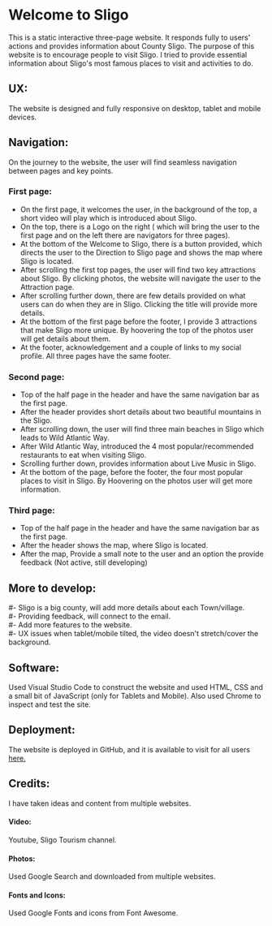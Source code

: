 # Welcome to Sligo
This is a static interactive three-page website. It responds fully to users' actions and provides information about County Sligo. The purpose of this website is to encourage people to visit Sligo. I tried to provide essential information about Sligo's most famous places to visit and activities to do.

## UX:
The website is designed and fully responsive on desktop, tablet and mobile devices.

## Navigation:
On the journey to the website, the user will find seamless navigation between pages and key points. 

### First page:
- On the first page, it welcomes the user, in the background of the top, a short video will play which is introduced about Sligo.
- On the top, there is a Logo on the right ( which will bring the user to the first page and on the left there are navigators for three pages).
- At the bottom of the Welcome to Sligo, there is a button provided, which directs the user to the Direction to Sligo page and shows the map where Sligo is located.
- After scrolling the first top pages, the user will find two key attractions about Sligo. By clicking photos, the website will navigate the user to the Attraction page.
- After scrolling further down, there are few details provided on what users can do when they are in Sligo. Clicking the title will provide more details.
- At the bottom of the first page before the footer, I provide 3 attractions that make Sligo more unique. By hoovering the top of the photos user will get details about them.
- At the footer, acknowledgement and a couple of links to my social profile. All three pages have the same footer.

### Second page:
- Top of the half page in the header and have the same navigation bar as the first page.
- After the header provides short details about two beautiful mountains in the Sligo.
- After scrolling down, the user will find three main beaches in Sligo which leads to Wild Atlantic Way.
- After Wild Atlantic Way, introduced the 4 most popular/recommended restaurants to eat when visiting Sligo.
- Scrolling further down, provides information about Live Music in Sligo.
- At the bottom of the page, before the footer, the four most popular places to visit in Sligo. By Hoovering on the photos user will get more information.

### Third page:
- Top of the half page in the header and have the same navigation bar as the first page.
- After the header shows the map, where Sligo is located.
- After the map, Provide a small note to the user and an option the provide feedback (Not active, still developing)

## More to develop:
#- Sligo is a big county, will add more details about each Town/village.<br>
#- Providing feedback, will connect to the email.<br>
#- Add more features to the website.<br>
#- UX issues when tablet/mobile tilted, the video doesn't stretch/cover the background.<br>

## Software:
Used Visual Studio Code to construct the website and used HTML, CSS and a small bit of JavaScript (only for Tablets and Mobile). Also used Chrome to inspect and test the site.

## Deployment:
The website is deployed in GitHub, and it is available to visit for all users [here.](https://mnalrashid.github.io/sligo.github.io/index.html)

## Credits:
I have taken ideas and content from multiple websites.

#### Video:
Youtube, Sligo Tourism channel.

#### Photos: 
Used Google Search and downloaded from multiple websites.

#### Fonts and Icons:
Used Google Fonts and icons from Font Awesome.
